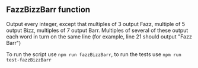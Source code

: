 ## FazzBizzBarr function

Output every integer, except that multiples of 3 output Fazz, multiple of 5 output Bizz, multiples of 7 output Barr.  Multiples of several of these output each word in turn on the same line (for example, line 21 should output "Fazz Barr")

To run the script use `npm run fazzBizzBarr`, to run the tests use `npm run test-fazzBizzBarr`

